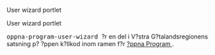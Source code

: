 
<td id="wikicontent" class="psdescription">
  <p>
    User wizard portlet 
  </p>
</td>

<td id="wikicontent" class="psdescription">
  <p>
    User wizard portlet 
  </p>
</td>

  <p>
    <tt>
      oppna-program-user-wizard
    </tt>
     ?r en del i V?stra G?talandsregionens satsning p? ?ppen k?llkod inom ramen f?r 
    <a href="https://github.com/Vastra-Gotalandsregionen//oppna-program">
      ?ppna Program
    </a>
    . 
  </p>
